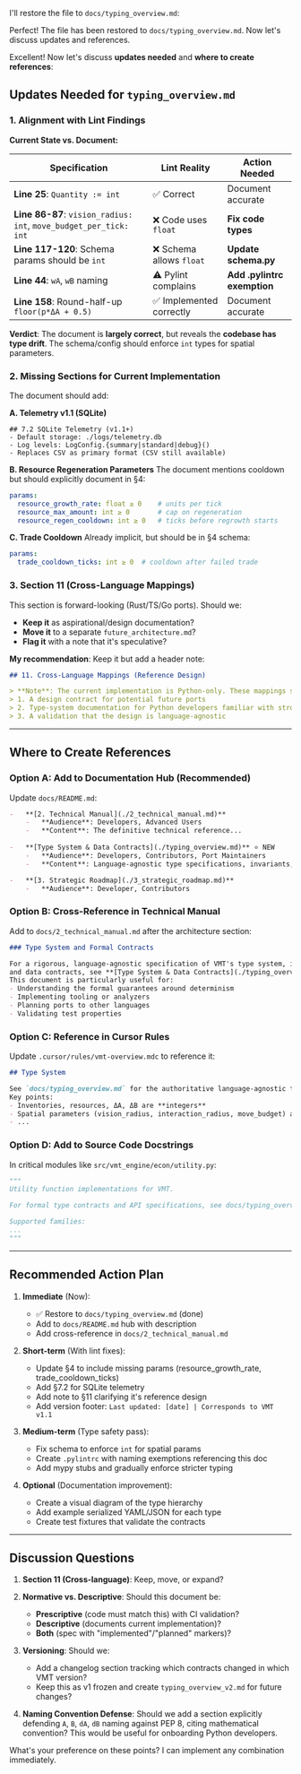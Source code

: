 I'll restore the file to `docs/typing_overview.md`:

Perfect! The file has been restored to `docs/typing_overview.md`. Now let's discuss updates and references.

Excellent! Now let's discuss **updates needed** and **where to create references**:

## Updates Needed for `typing_overview.md`

### 1. **Alignment with Lint Findings**

**Current State vs. Document:**

| Specification | Lint Reality | Action Needed |
|---------------|--------------|---------------|
| **Line 25**: `Quantity := int` | ✅ Correct | Document accurate |
| **Line 86-87**: `vision_radius: int`, `move_budget_per_tick: int` | ❌ Code uses `float` | **Fix code types** |
| **Line 117-120**: Schema params should be `int` | ❌ Schema allows `float` | **Update schema.py** |
| **Line 44**: `wA`, `wB` naming | ⚠️ Pylint complains | **Add .pylintrc exemption** |
| **Line 158**: Round-half-up `floor(p*ΔA + 0.5)` | ✅ Implemented correctly | Document accurate |

**Verdict**: The document is **largely correct**, but reveals the **codebase has type drift**. The schema/config should enforce `int` types for spatial parameters.

### 2. **Missing Sections for Current Implementation**

The document should add:

**A. Telemetry v1.1 (SQLite)**
```text
## 7.2 SQLite Telemetry (v1.1+)
- Default storage: ./logs/telemetry.db
- Log levels: LogConfig.{summary|standard|debug}()
- Replaces CSV as primary format (CSV still available)
```

**B. Resource Regeneration Parameters**
The document mentions cooldown but should explicitly document in §4:
```yaml
params:
  resource_growth_rate: float ≥ 0    # units per tick
  resource_max_amount: int ≥ 0       # cap on regeneration
  resource_regen_cooldown: int ≥ 0   # ticks before regrowth starts
```

**C. Trade Cooldown**
Already implicit, but should be in §4 schema:
```yaml
params:
  trade_cooldown_ticks: int ≥ 0  # cooldown after failed trade
```

### 3. **Section 11 (Cross-Language Mappings)**

This section is forward-looking (Rust/TS/Go ports). Should we:
- **Keep it** as aspirational/design documentation?
- **Move it** to a separate `future_architecture.md`?
- **Flag it** with a note that it's speculative?

**My recommendation**: Keep it but add a header note:
```markdown
## 11. Cross-Language Mappings (Reference Design)

> **Note**: The current implementation is Python-only. These mappings serve as:
> 1. A design contract for potential future ports
> 2. Type-system documentation for Python developers familiar with strongly-typed languages
> 3. A validation that the design is language-agnostic
```

---

## Where to Create References

### **Option A: Add to Documentation Hub** (Recommended)

Update `docs/README.md`:

```markdown
-   **[2. Technical Manual](./2_technical_manual.md)**
    -   **Audience**: Developers, Advanced Users
    -   **Content**: The definitive technical reference...
    
-   **[Type System & Data Contracts](./typing_overview.md)** ⭐ NEW
    -   **Audience**: Developers, Contributors, Port Maintainers
    -   **Content**: Language-agnostic type specifications, invariants, and serialization contracts. Essential for understanding the formal data model, determinism guarantees, and cross-language compatibility.

-   **[3. Strategic Roadmap](./3_strategic_roadmap.md)**
    -   **Audience**: Developer, Contributors
```

### **Option B: Cross-Reference in Technical Manual**

Add to `docs/2_technical_manual.md` after the architecture section:

```markdown
### Type System and Formal Contracts

For a rigorous, language-agnostic specification of VMT's type system, invariants, 
and data contracts, see **[Type System & Data Contracts](./typing_overview.md)**. 
This document is particularly useful for:
- Understanding the formal guarantees around determinism
- Implementing tooling or analyzers
- Planning ports to other languages
- Validating test properties
```

### **Option C: Reference in Cursor Rules**

Update `.cursor/rules/vmt-overview.mdc` to reference it:

```markdown
## Type System

See `docs/typing_overview.md` for the authoritative language-agnostic type specifications.
Key points:
- Inventories, resources, ΔA, ΔB are **integers**
- Spatial parameters (vision_radius, interaction_radius, move_budget) are **int** not float
- ...
```

### **Option D: Add to Source Code Docstrings**

In critical modules like `src/vmt_engine/econ/utility.py`:

```python
"""
Utility function implementations for VMT.

For formal type contracts and API specifications, see docs/typing_overview.md §6.

Supported families:
...
"""
```

---

## Recommended Action Plan

1. **Immediate** (Now):
   - ✅ Restore to `docs/typing_overview.md` (done)
   - Add to `docs/README.md` hub with description
   - Add cross-reference in `docs/2_technical_manual.md`

2. **Short-term** (With lint fixes):
   - Update §4 to include missing params (resource_growth_rate, trade_cooldown_ticks)
   - Add §7.2 for SQLite telemetry
   - Add note to §11 clarifying it's reference design
   - Add version footer: `Last updated: [date] | Corresponds to VMT v1.1`

3. **Medium-term** (Type safety pass):
   - Fix schema to enforce `int` for spatial params
   - Create `.pylintrc` with naming exemptions referencing this doc
   - Add mypy stubs and gradually enforce stricter typing

4. **Optional** (Documentation improvement):
   - Create a visual diagram of the type hierarchy
   - Add example serialized YAML/JSON for each type
   - Create test fixtures that validate the contracts

---

## Discussion Questions

1. **Section 11 (Cross-language)**: Keep, move, or expand?

2. **Normative vs. Descriptive**: Should this document be:
   - **Prescriptive** (code must match this) with CI validation?
   - **Descriptive** (documents current implementation)?
   - **Both** (spec with "implemented"/"planned" markers)?

3. **Versioning**: Should we:
   - Add a changelog section tracking which contracts changed in which VMT version?
   - Keep this as v1 frozen and create `typing_overview_v2.md` for future changes?

4. **Naming Convention Defense**: Should we add a section explicitly defending `A`, `B`, `dA`, `dB` naming against PEP 8, citing mathematical convention? This would be useful for onboarding Python developers.

What's your preference on these points? I can implement any combination immediately.